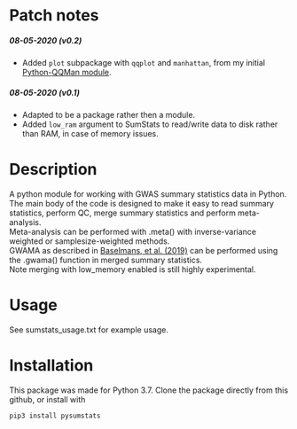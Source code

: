 # Patch notes


##### 08-05-2020 (v0.2)

 - Added `plot` subpackage with `qqplot` and `manhattan`,  from  my initial [Python-QQMan module](https://github.com/matthijsz/qqman).

##### 08-05-2020 (v0.1)

 - Adapted to be a package rather then a module.
 - Added `low_ram` argument to SumStats to read/write data to disk rather than RAM, in case of memory issues.  


# Description

A python module for working with GWAS summary statistics data in Python. <br/>
The main body of the code is designed to make it easy to read summary statistics, perform QC, merge summary statistics and perform meta-analysis.<br/>
Meta-analysis can be performed with .meta() with inverse-variance weighted or samplesize-weighted methods.<br/>
GWAMA as described in [Baselmans, et al. (2019)](https://www.nature.com/articles/s41588-018-0320-8) can be performed using the .gwama() function in merged summary statistics. <br/>
Note merging with low_memory enabled is still highly experimental.

# Usage

See sumstats_usage.txt for example usage.

# Installation

This package was made for Python 3.7. Clone the package directly from this github, or install with 

`pip3 install pysumstats`
